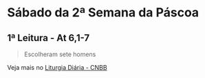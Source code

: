 # Sábado da 2ª Semana da Páscoa

## 1ª Leitura - At 6,1-7

> Escolheram sete homens



Veja mais no [Liturgia Diária - CNBB](http://liturgiadiaria.cnbb.org.br/app/user/user/UserView.php?ano=2017&mes=4&dia=29)